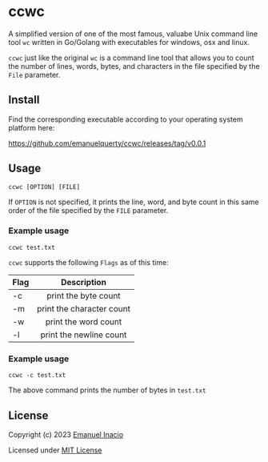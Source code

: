 # ccwc

A simplified version of one of the most famous, valuabe Unix command line tool `wc` written in Go/Golang with executables for windows, osx and linux.

`ccwc` just like the original `wc` is a command line tool that allows you to count the number of lines, words, bytes, and characters in the file specified by the `File` parameter.

## Install

Find the corresponding executable according to your operating system platform here:

https://github.com/emanuelquerty/ccwc/releases/tag/v0.0.1

## Usage

`ccwc [OPTION] [FILE]`

If `OPTION` is not specified, it prints the line, word, and byte count in this same order of the file specified by the `FILE` parameter.

### Example usage
`ccwc test.txt` 

`ccwc` supports the following `Flags` as of this time:

|    Flag     |        Description         |      
| ----------- |:--------------------------:|
|    -c       | print the byte count       |
|    -m       | print the character count  |
|    -w       | print the word count       |
|    -l       | print the newline count    |

### Example usage

`ccwc -c test.txt`

The above command prints the number of bytes in `test.txt`

## License

Copyright (c) 2023 [Emanuel Inacio](https://github.com/emanuelquerty)

Licensed under [MIT License](./LICENSE)
